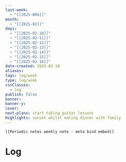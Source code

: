 ```yaml
---
last-week:
  - "[[2025-W06]]"
month:
  - "[[2025-02]]"
days:
  - "[[2025-02-10]]"
  - "[[2025-02-11]]"
  - "[[2025-02-12]]"
  - "[[2025-02-13]]"
  - "[[2025-02-14]]"
  - "[[2025-02-15]]"
  - "[[2025-02-16]]"
date-created: 2025-02-10
aliases: 
tags: log/week
type: log/week
cssClasses:
  - log
publish: false
banner: 
banner-y: 
cover: 
next-plans: start taking guitar lessons
Highlights: sunset whilst eating dinner with family
---
```


```meta-bind-embed
[[Periodic notes weekly note - meta bind embed]]
```

# Log
